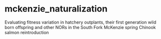 # mckenzie_naturalization
Evaluating fitness variation in hatchery outplants, their first generation wild born offspring and other NORs in the  South Fork McKenzie spring Chinook salmon reintroduction
